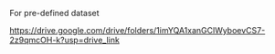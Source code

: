 For pre-defined dataset

https://drive.google.com/drive/folders/1imYQA1xanGClWyboevCS7-2z9qmcOH-k?usp=drive_link
